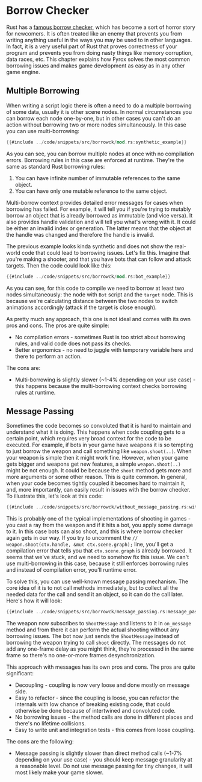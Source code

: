 # Borrow Checker

Rust has a [famous borrow checker](https://doc.rust-lang.org/book/ch04-01-what-is-ownership.html), which has become a 
sort of horror story for newcomers. It is often treated like an enemy that prevents you from writing anything 
useful in the ways you may be used to in other languages. In fact, it is a very useful part of Rust that proves correctness
of your program and prevents you from doing nasty things like memory corruption, data races, etc. This chapter 
explains how Fyrox solves the most common borrowing issues and makes game development as easy as in any other 
game engine.

## Multiple Borrowing

When writing a script logic there is often a need to do a multiple borrowing of some data, usually it is other scene
nodes. In normal circumstances you can borrow each node one-by-one, but in other cases you can't do an action 
without borrowing two or more nodes simultaneously. In this case you can use multi-borrowing:

```rust
{{#include ../code/snippets/src/borrowck/mod.rs:synthetic_example}}
```

As you can see, you can borrow multiple nodes at once with no compilation errors. Borrowing rules in this case
are enforced at runtime. They're the same as standard Rust borrowing rules:

1) You can have infinite number of immutable references to the same object.
2) You can have only one mutable reference to the same object.

Multi-borrow context provides detailed error messages for cases when borrowing has failed. For example, it will 
tell you if you're trying to mutably borrow an object that is already borrowed as immutable (and vice versa).
It also provides handle validation and will tell you what's wrong with it. It could be either an invalid index
or generation. The latter means that the object at the handle was changed and therefore the handle is invalid.

The previous example looks kinda synthetic and does not show the real-world code that could lead to borrowing 
issues. Let's fix this. Imagine that you're making a shooter, and that you have bots that can follow and attack 
targets. Then the code could look like this: 

```rust
{{#include ../code/snippets/src/borrowck/mod.rs:bot_example}}
```

As you can see, for this code to compile we need to borrow at least two nodes simultaneously: the node with `Bot`
script and the `target` node. This is because we're calculating distance between the two nodes to switch 
animations accordingly (attack if the target is close enough).

As pretty much any approach, this one is not ideal and comes with its own pros and cons. The pros are quite 
simple:

- No compilation errors - sometimes Rust is too strict about borrowing rules, and valid code does not pass its
checks.
- Better ergonomics - no need to juggle with temporary variable here and there to perform an action.

The cons are:

- Multi-borrowing is slightly slower (~1-4% depending on your use case) - this happens because the 
multi-borrowing context checks borrowing rules at runtime.


## Message Passing

Sometimes the code becomes so convoluted that it is hard to maintain and understand what it is doing. 
This happens when code coupling gets to a certain point, which requires very broad context for the code to
be executed. For example, if bots in your game have weapons it is so tempting to just borrow the weapon 
and call something like `weapon.shoot(..)`. When your weapon is simple then it might work fine. However, when 
your game gets bigger and weapons get new features, a simple `weapon.shoot(..)` might be not enough. It could be
because the `shoot` method gets more and more arguments or some other reason. This is quite common. In
general, when your code becomes tightly coupled it becomes hard to maintain it, and, more importantly, can
easily result in issues with the borrow checker. To illustrate this, let's look at
this code:

```rust
{{#include ../code/snippets/src/borrowck/without_message_passing.rs:without_message_passing}}
```

This is probably one of the typical implementations of shooting in games - you cast a ray from the weapon
and if it hits a bot, you apply some damage to it. In this case bots can also shoot, and this is where
borrow checker again gets in our way. If you try to uncomment the 
`// weapon.shoot(ctx.handle, &mut ctx.scene.graph);` line, you'll get a compilation error that tells you that 
`ctx.scene.graph` is already borrowed. It seems that we've stuck, and we need to somehow fix this issue.
We can't use multi-borrowing in this case, because it still enforces borrowing rules and instead of compilation
error, you'll runtime error.

To solve this, you can use well-known message passing mechanism. The core idea of it is to not call methods
immediately, but to collect all the needed data for the call and send it an object, so it can do the call later.
Here's how it will look:

```rust
{{#include ../code/snippets/src/borrowck/message_passing.rs:message_passing}}
```

The weapon now subscribes to `ShootMessage` and listens to it in `on_message` method and from there it can
perform the actual shooting without any borrowing issues. The bot now just sends the `ShootMessage` instead of
borrowing the weapon trying to call `shoot` directly. The messages do not add any one-frame delay as you might
think, they're processed in the same frame so there's no one-or-more frames desynchronization.

This approach with messages has its own pros and cons. The pros are quite significant: 

- Decoupling - coupling is now very loose and done mostly on message side.
- Easy to refactor - since the coupling is loose, you can refactor the internals with low chance of breaking
existing code, that could otherwise be done because of intertwined and convoluted code.
- No borrowing issues - the method calls are done in different places and there's no lifetime collisions.
- Easy to write unit and integration tests - this comes from loose coupling. 

The cons are the following: 

- Message passing is slightly slower than direct method calls (~1-7% depending on your use case) - you should 
keep message granularity at a reasonable level. Do not use message passing for tiny changes, it will most likely make 
your game slower.
